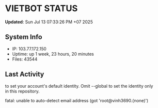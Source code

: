 # VIETBOT STATUS
**Updated**: Sun Jul 13 07:33:26 PM +07 2025

## System Info
- IP: 103.77.172.150
- Uptime: up 1 week, 23 hours, 20 minutes
- Files: 43544

## Last Activity

to set your account's default identity.
Omit --global to set the identity only in this repository.

fatal: unable to auto-detect email address (got 'root@vinh3690.(none)')
